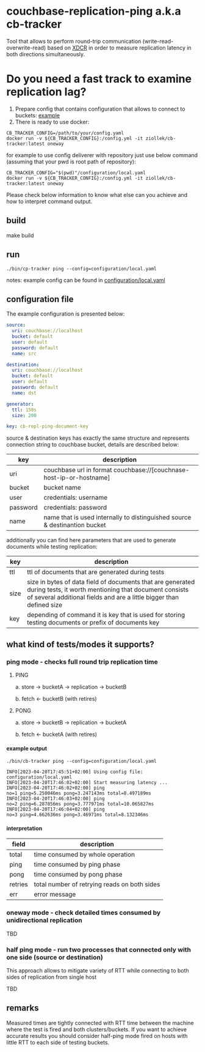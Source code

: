 # couchbase-replication-ping a.k.a cb-tracker

Tool that allows to perform round-trip communication (write-read-overwrite-read) based on [XDCR](https://docs.couchbase.com/server/current/learn/clusters-and-availability/xdcr-overview.html) in order to measure replication latency in both directions simultaneously.

# Do you need a fast track to examine replication lag?

1. Prepare config that contains configuration that allows to connect to buckets: [example](./configuration/local.yaml)
2. There is ready to use docker:

```
CB_TRACKER_CONFIG=/path/to/your/config.yaml
docker run -v ${CB_TRACKER_CONFIG}:/config.yml -it ziollek/cb-tracker:latest oneway
```

for example to use config deliverer with repository just use below command (assuming that your pwd is root path of repository):

```
CB_TRACKER_CONFIG="$(pwd)"/configuration/local.yaml
docker run -v ${CB_TRACKER_CONFIG}:/config.yml -it ziollek/cb-tracker:latest oneway
```

Please check below information to know what else can you achieve and how to interpret command output.

## build

make build

## run

```
./bin/cp-tracker ping --config=configuration/local.yaml
```

notes: example config can be found in [configuration/local.yaml](./configuration/local.yaml)

## configuration file

The example configuration is presented below:

```yaml
source:
  uri: couchbase://localhost
  bucket: default
  user: default
  password: default
  name: src

destination:
  uri: couchbase://localhost
  bucket: default
  user: default
  password: default
  name: dst

generator:
  ttl: 150s
  size: 200

key: cb-repl-ping-document-key
```

source & destination keys has exactly the same structure and represents connection string to couchbase bucket, details are described below:

| key      | description                                                                |
|----------|----------------------------------------------------------------------------|
| uri      | couchbase url in format couchbase://[couchnase-host-ip-or-hostname]        |
| bucket   | bucket name                                                                |
| user     | credentials: username                                                      |
| password | credentials: password                                                      |
| name| name that is used internally to distinguished source & destinantion bucket |

additionally you can find here parameters that are used to generate documents while testing replication:

| key  | description                                                                         |
|------|-------------------------------------------------------------------------------------|
| ttl  | ttl of documents that are generated during tests |
| size | size in bytes of data field of documents that are generated during tests, it worth mentioning that document consists of several additional fields and are a little bigger than defined size|
| key  | depending of command it is key that is used for storing testing documents or prefix of documents key |


## what kind of tests/modes it supports?

### ping mode - checks full round trip replication time

1. PING

   a. store -> bucketA -> replication -> bucketB

   b. fetch <- bucketB (with retires)
2. PONG

   a. store -> bucketB -> replication -> bucketA

   b. fetch <- bucketA (with retires)

#### example output

```
./bin/cb-tracker ping --config=configuration/local.yaml

INFO[2023-04-20T17:45:51+02:00] Using config file: configuration/local.yaml
INFO[2023-04-20T17:46:02+02:00] Start measuring latency ...
INFO[2023-04-20T17:46:02+02:00] ping                                          no=1 ping=5.250046ms pong=3.247143ms total=8.497189ms
INFO[2023-04-20T17:46:03+02:00] ping                                          no=2 ping=6.287856ms pong=3.777971ms total=10.065827ms
INFO[2023-04-20T17:46:04+02:00] ping                                          no=3 ping=4.662636ms pong=3.46971ms total=8.132346ms
```

#### interpretation

| field   | description                                  |
|---------|----------------------------------------------|
| total   | time consumed by whole operation             |
| ping    | time consumed by ping phase                  |
| pong    | time consumed by pong phase                  |
| retries | total number of retrying reads on both sides |
| err | error message |

### oneway mode - check detailed times consumed by unidirectional replication

TBD

### half ping mode - run two processes that connected only with one side (source or destination)

This approach allows to mitigate variety of RTT while connecting to both sides of replication from single host

TBD


## remarks

Measured times are tightly connected with RTT time between the machine where the test is fired and both clusters/buckets.
If you want to achieve accurate results you should consider half-ping mode fired on hosts with little RTT to each side of testing buckets.